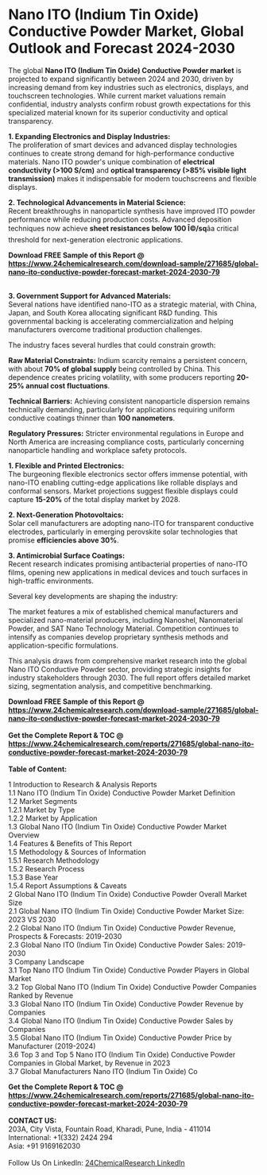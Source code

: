 <h1>Nano ITO (Indium Tin Oxide) Conductive Powder Market, Global Outlook and Forecast 2024-2030</h1><p>The global <strong>Nano ITO (Indium Tin Oxide) Conductive Powder market</strong> is projected to expand significantly between 2024 and 2030, driven by increasing demand from key industries such as electronics, displays, and touchscreen technologies. While current market valuations remain confidential, industry analysts confirm robust growth expectations for this specialized material known for its superior conductivity and optical transparency.</p><p><strong>1. Expanding Electronics and Display Industries:</strong><br>
The proliferation of smart devices and advanced display technologies continues to create strong demand for high-performance conductive materials. Nano ITO powder's unique combination of <strong>electrical conductivity (&gt;100 S/cm)</strong> and <strong>optical transparency (&gt;85% visible light transmission)</strong> makes it indispensable for modern touchscreens and flexible displays.</p><p><strong>2. Technological Advancements in Material Science:</strong><br>
Recent breakthroughs in nanoparticle synthesis have improved ITO powder performance while reducing production costs. Advanced deposition techniques now achieve <strong>sheet resistances below 100 Î©/sq</strong>âa critical threshold for next-generation electronic applications.</p><div><b>Download FREE Sample of this Report @ 
            <a href="https://www.24chemicalresearch.com/download-sample/271685/global-nano-ito-conductive-powder-forecast-market-2024-2030-79">
            https://www.24chemicalresearch.com/download-sample/271685/global-nano-ito-conductive-powder-forecast-market-2024-2030-79</a></b></div><br><p><strong>3. Government Support for Advanced Materials:</strong><br>
Several nations have identified nano-ITO as a strategic material, with China, Japan, and South Korea allocating significant R&amp;D funding. This governmental backing is accelerating commercialization and helping manufacturers overcome traditional production challenges.</p><p>The industry faces several hurdles that could constrain growth:</p><p><strong>Raw Material Constraints:</strong> Indium scarcity remains a persistent concern, with about <strong>70% of global supply</strong> being controlled by China. This dependence creates pricing volatility, with some producers reporting <strong>20-25% annual cost fluctuations</strong>.</p><p><strong>Technical Barriers:</strong> Achieving consistent nanoparticle dispersion remains technically demanding, particularly for applications requiring uniform conductive coatings thinner than <strong>100 nanometers</strong>.</p><p><strong>Regulatory Pressures:</strong> Stricter environmental regulations in Europe and North America are increasing compliance costs, particularly concerning nanoparticle handling and workplace safety protocols.</p><p><strong>1. Flexible and Printed Electronics:</strong><br>
The burgeoning flexible electronics sector offers immense potential, with nano-ITO enabling cutting-edge applications like rollable displays and conformal sensors. Market projections suggest flexible displays could capture <strong>15-20%</strong> of the total display market by 2028.</p><p><strong>2. Next-Generation Photovoltaics:</strong><br>
Solar cell manufacturers are adopting nano-ITO for transparent conductive electrodes, particularly in emerging perovskite solar technologies that promise <strong>efficiencies above 30%</strong>.</p><p><strong>3. Antimicrobial Surface Coatings:</strong><br>
Recent research indicates promising antibacterial properties of nano-ITO films, opening new applications in medical devices and touch surfaces in high-traffic environments.</p><p>Several key developments are shaping the industry:</p><p>The market features a mix of established chemical manufacturers and specialized nano-material producers, including Nanoshel, Nanomaterial Powder, and SAT Nano Technology Material. Competition continues to intensify as companies develop proprietary synthesis methods and application-specific formulations.</p><p>This analysis draws from comprehensive market research into the global Nano ITO Conductive Powder sector, providing strategic insights for industry stakeholders through 2030. The full report offers detailed market sizing, segmentation analysis, and competitive benchmarking.</p><div><b>Download FREE Sample of this Report @ 
            <a href="https://www.24chemicalresearch.com/download-sample/271685/global-nano-ito-conductive-powder-forecast-market-2024-2030-79">
            https://www.24chemicalresearch.com/download-sample/271685/global-nano-ito-conductive-powder-forecast-market-2024-2030-79</a></b></div><br><div><b>Get the Complete Report & TOC @ 
            <a href="https://www.24chemicalresearch.com/reports/271685/global-nano-ito-conductive-powder-forecast-market-2024-2030-79">
            https://www.24chemicalresearch.com/reports/271685/global-nano-ito-conductive-powder-forecast-market-2024-2030-79</a></b></div><br>
            <b>Table of Content:</b><p>1 Introduction to Research & Analysis Reports<br />
    1.1 Nano ITO (Indium Tin Oxide) Conductive Powder Market Definition<br />
    1.2 Market Segments<br />
        1.2.1 Market by Type<br />
        1.2.2 Market by Application<br />
    1.3 Global Nano ITO (Indium Tin Oxide) Conductive Powder Market Overview<br />
    1.4 Features & Benefits of This Report<br />
    1.5 Methodology & Sources of Information<br />
        1.5.1 Research Methodology<br />
        1.5.2 Research Process<br />
        1.5.3 Base Year<br />
        1.5.4 Report Assumptions & Caveats<br />
2 Global Nano ITO (Indium Tin Oxide) Conductive Powder Overall Market Size<br />
    2.1 Global Nano ITO (Indium Tin Oxide) Conductive Powder Market Size: 2023 VS 2030<br />
    2.2 Global Nano ITO (Indium Tin Oxide) Conductive Powder Revenue, Prospects & Forecasts: 2019-2030<br />
    2.3 Global Nano ITO (Indium Tin Oxide) Conductive Powder Sales: 2019-2030<br />
3 Company Landscape<br />
    3.1 Top Nano ITO (Indium Tin Oxide) Conductive Powder Players in Global Market<br />
    3.2 Top Global Nano ITO (Indium Tin Oxide) Conductive Powder Companies Ranked by Revenue<br />
    3.3 Global Nano ITO (Indium Tin Oxide) Conductive Powder Revenue by Companies<br />
    3.4 Global Nano ITO (Indium Tin Oxide) Conductive Powder Sales by Companies<br />
    3.5 Global Nano ITO (Indium Tin Oxide) Conductive Powder Price by Manufacturer (2019-2024)<br />
    3.6 Top 3 and Top 5 Nano ITO (Indium Tin Oxide) Conductive Powder Companies in Global Market, by Revenue in 2023<br />
    3.7 Global Manufacturers Nano ITO (Indium Tin Oxide) Co</p><div><b>Get the Complete Report & TOC @ 
            <a href="https://www.24chemicalresearch.com/reports/271685/global-nano-ito-conductive-powder-forecast-market-2024-2030-79">
            https://www.24chemicalresearch.com/reports/271685/global-nano-ito-conductive-powder-forecast-market-2024-2030-79</a></b></div><br><b>CONTACT US:</b><br>
            203A, City Vista, Fountain Road, Kharadi, Pune, India - 411014<br>
            International: +1(332) 2424 294<br>
            Asia: +91 9169162030 <br><br>
            Follow Us On LinkedIn: <a href="https://www.linkedin.com/company/24chemicalresearch/">24ChemicalResearch LinkedIn</a>